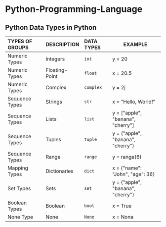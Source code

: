 # Python-Programming-Language

## Python Data Types in Python
| TYPES OF GROUPS    | DESCRIPTION     | DATA TYPES |  EXAMPLE                          |
|:-------------------|:----------------|:-----------|-----------------------------------|
| Numeric Types      | Integers        | `int`      | y = 20                            |
| Numeric Types      | Floating-Point  | `float`    | x = 20.5                          |
| Numeric Types      | Complex         | `complex`  | y = 2j                            |
| Sequence Types     | Strings         | `str`      | x = "Hello, World!"               |
| Sequence Types     | Lists           | `list`     | y = ["apple", "banana", "cherry"] |
| Sequence Types     | Tuples          | `tuple`    | y = ("apple", "banana", "cherry") |
| Sequence Types     | Range           | `range`    | y = range(6)                      |
| Mapping Types      | Dictionaries    | `dict`     | x = {"name": "John", "age": 36}   |
| Set Types          | Sets            | `set`      | y = {"apple", "banana", "cherry"} |
| Boolean Types      | Boolean         | `bool`     | x = True                          |
| None Type          | None            | `None`     | x = None                          |

